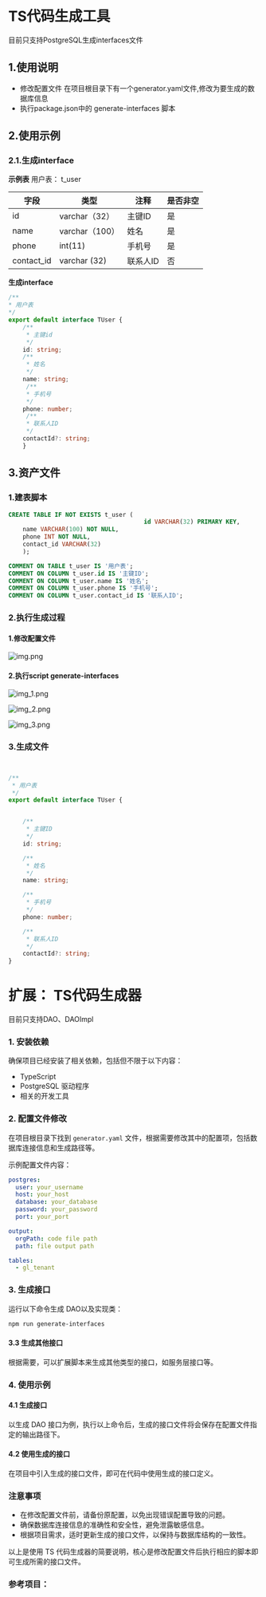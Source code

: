  # TS代码生成工具
 目前只支持PostgreSQL生成interfaces文件
 ## 1.使用说明  
 - 修改配置文件
    在项目根目录下有一个generator.yaml文件,修改为要生成的数据库信息
 - 执行package.json中的 generate-interfaces 脚本




## 2.使用示例
### 2.1.生成interface
**示例表** 用户表： t_user

| 字段       | 类型           | 注释     | 是否非空 |
| ---------- | -------------- | -------- | -------- |
| id         | varchar（32）  | 主键ID   | 是       |
| name       | varchar（100） | 姓名     | 是       |
| phone      | int(11)        | 手机号   | 是       |
| contact_id | varchar (32)   | 联系人ID | 否       |


**生成interface**

```ts
/**
* 用户表
*/
export default interface TUser {
    /**
     * 主键id
     */
    id: string;
    /**
     * 姓名
     */
    name: string;
     /**
     * 手机号
     */
    phone: number;
     /**
     * 联系人ID
     */
    contactId?: string;
    }
```
## 3.资产文件
### 1.建表脚本
```sql
CREATE TABLE IF NOT EXISTS t_user (
                                      id VARCHAR(32) PRIMARY KEY,
    name VARCHAR(100) NOT NULL,
    phone INT NOT NULL,
    contact_id VARCHAR(32)
    );

COMMENT ON TABLE t_user IS '用户表';
COMMENT ON COLUMN t_user.id IS '主键ID';
COMMENT ON COLUMN t_user.name IS '姓名';
COMMENT ON COLUMN t_user.phone IS '手机号';
COMMENT ON COLUMN t_user.contact_id IS '联系人ID';

```
### 2.执行生成过程
#### 1.修改配置文件
![img.png](img.png)
#### 2.执行script generate-interfaces
![img_1.png](img_1.png)

![img_2.png](img_2.png)

![img_3.png](img_3.png)




### 3.生成文件

```ts


/**
 * 用户表
 */
export default interface TUser {


    /**
     * 主键ID
     */
    id: string;

    /**
     * 姓名
     */
    name: string;

    /**
     * 手机号
     */
    phone: number;

    /**
     * 联系人ID
     */
    contactId?: string;
}


```
# 扩展： TS代码生成器
目前只支持DAO、DAOImpl
### 1. 安装依赖

确保项目已经安装了相关依赖，包括但不限于以下内容：
- TypeScript
- PostgreSQL 驱动程序
- 相关的开发工具

### 2. 配置文件修改

在项目根目录下找到 `generator.yaml` 文件，根据需要修改其中的配置项，包括数据库连接信息和生成路径等。

示例配置文件内容：

```yaml
postgres:
  user: your_username
  host: your_host
  database: your_database
  password: your_password
  port: your_port

output:
  orgPath: code file path
  path: file output path

tables:
  - gl_tenant 
```

### 3. 生成接口


运行以下命令生成 DAO以及实现类：

```bash
npm run generate-interfaces
```

#### 3.3 生成其他接口

根据需要，可以扩展脚本来生成其他类型的接口，如服务层接口等。

### 4. 使用示例

#### 4.1 生成接口

以生成 DAO 接口为例，执行以上命令后，生成的接口文件将会保存在配置文件指定的输出路径下。

#### 4.2 使用生成的接口

在项目中引入生成的接口文件，即可在代码中使用生成的接口定义。


### 注意事项

- 在修改配置文件前，请备份原配置，以免出现错误配置导致的问题。
- 确保数据库连接信息的准确性和安全性，避免泄露敏感信息。
- 根据项目需求，适时更新生成的接口文件，以保持与数据库结构的一致性。

以上是使用 TS 代码生成器的简要说明，核心是修改配置文件后执行相应的脚本即可生成所需的接口文件。


### 参考项目：

  [schemats]:https://www.npmjs.com/package/@tgriesser/schemats

